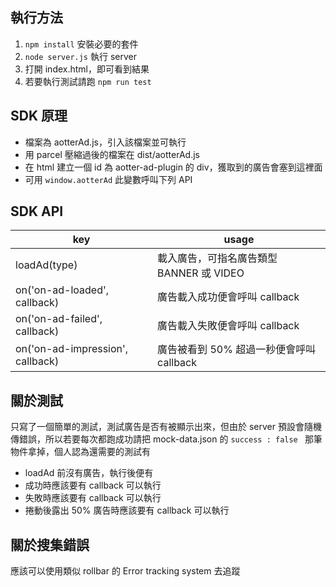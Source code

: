 ## 執行方法

1. `npm install` 安裝必要的套件
2. `node server.js` 執行 server
3. 打開 index.html，即可看到結果
4. 若要執行測試請跑 `npm run test` 

## SDK 原理

* 檔案為 aotterAd.js，引入該檔案並可執行
* 用 parcel 壓縮過後的檔案在 dist/aotterAd.js
* 在 html 建立一個 id 為 aotter-ad-plugin 的 div，獲取到的廣告會塞到這裡面
* 可用 `window.aotterAd` 此變數呼叫下列 API

## SDK API

| key            | usage                                                                                         |
|-----------------------|-----------------------------------------------------------------------------------------------|
| loadAd(type)       | 載入廣告，可指名廣告類型 BANNER 或 VIDEO                                                                      |
| on('on-ad-loaded', callback)  | 廣告載入成功便會呼叫 callback                                                        |
| on('on-ad-failed', callback) | 廣告載入失敗便會呼叫 callback   |
| on('on-ad-impression', callback) | 廣告被看到 50% 超過一秒便會呼叫 callback  |

## 關於測試
只寫了一個簡單的測試，測試廣告是否有被顯示出來，但由於 server 預設會隨機傳錯誤，所以若要每次都跑成功請把 mock-data.json 的 	`success : false ` 那筆物件拿掉，個人認為還需要的測試有
* loadAd 前沒有廣告，執行後便有
* 成功時應該要有 callback 可以執行
* 失敗時應該要有 callback 可以執行
* 捲動後露出 50% 廣告時應該要有 callback 可以執行

## 關於搜集錯誤
應該可以使用類似 rollbar 的 Error tracking system 去追蹤